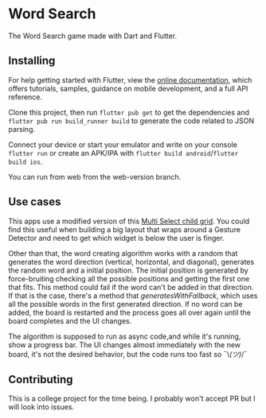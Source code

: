 # Word Search

The Word Search game made with Dart and Flutter.

## Installing

For help getting started with Flutter, view the [online documentation](https://flutter.dev/docs), which offers tutorials, samples, guidance on mobile development, and a full API reference.

Clone this project, then run `flutter pub get` to get the dependencies and `flutter pub run build_runner build` to generate the code related to JSON parsing.

Connect your device or start your emulator and write on your console `flutter run` or create an APK/IPA with `flutter build android`/`flutter build ios`.

You can run from web from the web-version branch.

## Use cases
This apps use a modified version of this [Multi Select child grid](https://gist.github.com/slightfoot/a002dd1e031f5f012f810c6d5da14a11). You could find this useful when building a big layout that wraps around a Gesture Detector and need to get which widget is below the user is finger. 

Other than that, the word creating algorithm works with a random that generates the word direction (vertical, horizontal, and diagonal), generates the random word and a initial position. The initial position is generated by force-bruiting checking all the possible positions and getting the first one that fits. This method could fail if the word can't be added in that direction. If that is the case, there's a method that *generatesWithFallback*, which uses all the possible words in the first generated direction. If no word can be added, the board is restarted and the process goes all over again until the board completes and the UI changes.

The algorithm is supposed to run as async code,and while it's running, show a progress bar. The UI changes almost immediately with the new board, it's not the desired behavior, but the code runs too fast so ¯\\_(ツ)_/¯

## Contributing

This is a college project for the time being. I probably won't accept PR but I will look into issues.
